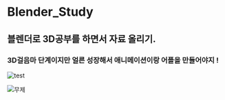# Blender_Study

## 블렌더로 3D공부를 하면서 자료 올리기.

### 3D걸음마 단계이지만 얼른 성장해서 애니메이션이랑 어플을 만들어야지 !


![test](https://user-images.githubusercontent.com/88240177/148333575-6ca931a9-db21-459b-baba-f37e7c5134f7.png)

![무제](https://user-images.githubusercontent.com/88240177/149367748-945d5170-695b-40f7-8ce3-1c9f5487fcd4.png)

